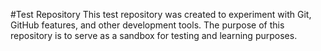 #Test Repository
This test repository was created to experiment with Git, GitHub features, and other development tools. The purpose of this repository is to serve as a sandbox for testing and learning purposes.
